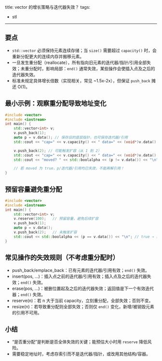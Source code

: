 title: vector 的增长策略与迭代器失效？
tags:
  - stl
---

## 要点

- `std::vector` 必须保持元素连续存储；当 `size()` 需要超过 `capacity()` 时，会重新分配更大的连续内存并搬移元素。
- 一旦发生重分配（reallocate），所有指向旧元素的迭代器/指针/引用全部失效；未重分配时，影响局部：`end()` 通常失效，某些操作会使插入点及之后的迭代器失效。
- 标准未规定具体增长倍数（实现相关，常见 ~1.5x-2x），但保证 `push_back` 摊还 O(1)。

## 最小示例：观察重分配导致地址变化

```cpp
#include <vector>
#include <iostream>
int main() {
    std::vector<int> v;
    v.push_back(1);
    auto p = v.data(); // 保存旧的底层指针，也可保存迭代器/引用
    std::cout << "cap=" << v.capacity() << " data=" << (void*)v.data() << "\n";

    v.push_back(2); // 可能触发扩容（从 1 到 2）
    std::cout << "cap=" << v.capacity() << " data=" << (void*)v.data() << "\n";
    std::cout << "moved? " << std::boolalpha << (p != v.data()) << "\n";

    // 若 moved 为 true，p/迭代器/引用均已失效，不能再解引用！
}
```

## 预留容量避免重分配

```cpp
#include <vector>
#include <iostream>
int main() {
    std::vector<int> v;
    v.reserve(100);   // 预留容量，避免后续扩容
    v.push_back(1);
    auto p = v.data();
    v.push_back(2);   // 未触发扩容
    std::cout << std::boolalpha << (p == v.data()) << "\n"; // true → 迭代器/指针仍有效（end() 除外）
}
```

## 常见操作的失效规则（不考虑重分配时）

- push_back/emplace_back：已有元素的迭代器/引用有效；`end()` 失效。
- insert(pos, ...)：插入点之前的迭代器/引用有效；插入点及之后的迭代器失效；`end()` 失效。
- erase(pos, ...)：被删位置起及之后的迭代器失效；返回值是下一个有效迭代器；`end()` 失效。
- reserve(n)：若 n 大于当前 capacity，立刻重分配，全部失效；否则不变。
- resize(n)：若导致重分配则全部失效；否则仅 `end()` 变化，新增/被销毁元素的引用不可用。

## 小结

- “是否重分配”是判断是否全体失效的关键；能预估大小时用 `reserve` 降低风险。
- 需要稳定地址时，考虑存索引而不是迭代器/指针，或改用其他结构/容器。

